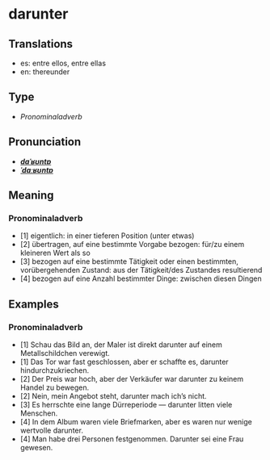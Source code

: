 # darunter
## Translations
- es: entre ellos, entre ellas
- en: thereunder
## Type
- _Pronominaladverb_
## Pronunciation
- **_[daˈʁʊntɐ](https://commons.wikimedia.org/wiki/File:De-darunter.ogg)_**
- **_[ˈdaːʁʊntɐ](https://commons.wikimedia.org/wiki/File:De-darunter.ogg)_**
## Meaning
### Pronominaladverb
- [1] eigentlich: in einer tieferen Position (unter etwas)
- [2] übertragen, auf eine bestimmte Vorgabe bezogen: für/zu einem kleineren Wert als so
- [3] bezogen auf eine bestimmte Tätigkeit oder einen bestimmten, vorübergehenden Zustand: aus der Tätigkeit/des Zustandes resultierend
- [4] bezogen auf eine Anzahl bestimmter Dinge: zwischen diesen Dingen
## Examples
### Pronominaladverb
- [1] Schau das Bild an, der Maler ist direkt darunter auf einem Metallschildchen verewigt.
- [1] Das Tor war fast geschlossen, aber er schaffte es, darunter hindurchzukriechen.
- [2] Der Preis war hoch, aber der Verkäufer war darunter zu keinem Handel zu bewegen.
- [2] Nein, mein Angebot steht, darunter mach ich’s nicht.
- [3] Es herrschte eine lange Dürreperiode — darunter litten viele Menschen.
- [4] In dem Album waren viele Briefmarken, aber es waren nur wenige wertvolle darunter.
- [4] Man habe drei Personen festgenommen. Darunter sei eine Frau gewesen.
